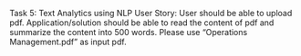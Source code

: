 Task 5: Text Analytics using NLP
User Story: User should be able to upload pdf. Application/solution should be able to read the content of pdf and
summarize the content into 500 words. Please use “Operations Management.pdf” as input pdf.
